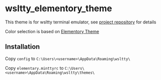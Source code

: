 # wsltty_elementory_theme

This theme is for wsltty terminal emulator, see [project repository](https://github.com/mintty/wsltty) for details

Color selection is based on [Elementory Theme](https://github.com/Mayccoll/Gogh/)

## Installation

Copy `config` to `C:\Users\<username>\AppData\Roaming\wsltty\`

Copy `elementary.minttyrc` to `C:\Users\<username>\AppData\Roaming\wsltty\themes\`
